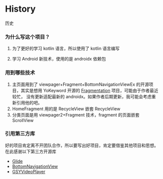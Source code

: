 # History
历史

### 为什么写这个项目？

1. 为了更好的学习 kotlin 语言，所以使用了 kotlin 语言编写

2. 学习 Android 新技术，使用的是 androidx 依赖包

### 用到哪些技术


1. 主页面用到了 viewpager+Fragment+BottomNavigationViewEx 的开源项目，其实是想用 YoKeyword 开源的
 [Fragmentation](https://github.com/YoKeyword/Fragmentation) 项目，可能由于作者最近较忙，
 没有更新适配最新的 androidx。如果作者后期更新，我可能会考虑重新引用他的吧。
2. HomeFragment 用的是 RecycleView 嵌套 RecycleView
3. 分类页面是用 viewpager2+Fragment 技术，fragment 的页面嵌套 ScrollView

### 引用第三方库
好的项目肯定离不开团队合作，所以要写出好项目，肯定要借鉴其他项目和思想。在此感谢以下第三方开源库
- [Glide](https://github.com/bumptech/glide)
- [BottomNavigationView](https://github.com/ittianyu/BottomNavigationViewEx)
- [GSYVideoPlayer](https://github.com/CarGuo/GSYVideoPlayer)
 
